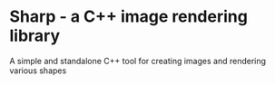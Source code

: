 # Sharp - a C++ image rendering library
A simple and standalone C++ tool for creating images and rendering various shapes

